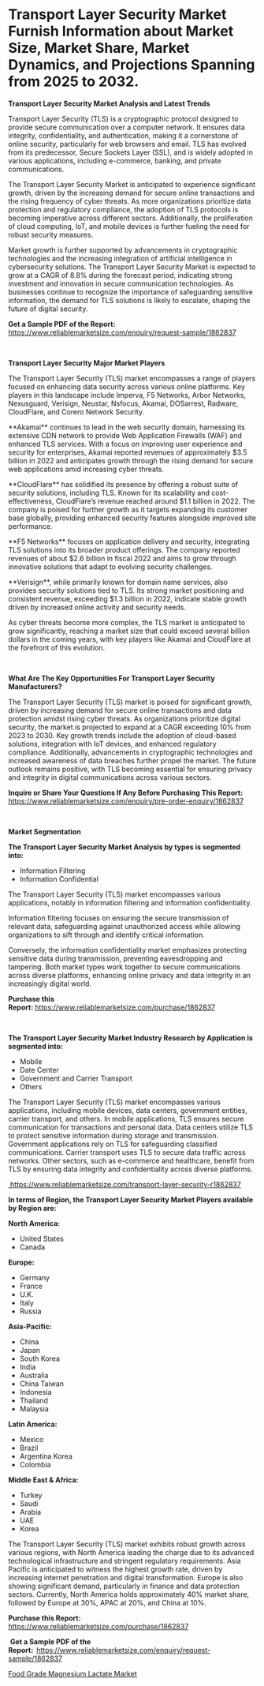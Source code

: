 <p><h1>Transport Layer Security Market Furnish Information about Market Size, Market Share, Market Dynamics, and Projections Spanning from 2025 to 2032.</h1></p><p><strong>Transport Layer Security Market Analysis and Latest Trends</strong></p>
<p><p>Transport Layer Security (TLS) is a cryptographic protocol designed to provide secure communication over a computer network. It ensures data integrity, confidentiality, and authentication, making it a cornerstone of online security, particularly for web browsers and email. TLS has evolved from its predecessor, Secure Sockets Layer (SSL), and is widely adopted in various applications, including e-commerce, banking, and private communications.</p><p>The Transport Layer Security Market is anticipated to experience significant growth, driven by the increasing demand for secure online transactions and the rising frequency of cyber threats. As more organizations prioritize data protection and regulatory compliance, the adoption of TLS protocols is becoming imperative across different sectors. Additionally, the proliferation of cloud computing, IoT, and mobile devices is further fueling the need for robust security measures.</p><p>Market growth is further supported by advancements in cryptographic technologies and the increasing integration of artificial intelligence in cybersecurity solutions. The Transport Layer Security Market is expected to grow at a CAGR of 8.8% during the forecast period, indicating strong investment and innovation in secure communication technologies. As businesses continue to recognize the importance of safeguarding sensitive information, the demand for TLS solutions is likely to escalate, shaping the future of digital security.</p></p>
<p><strong>Get a Sample PDF of the Report:&nbsp;</strong> <a href="https://www.reliablemarketsize.com/enquiry/request-sample/1862837?utm_campaign=2269&utm_medium=2&utm_source=Github&utm_content=ia&utm_term=15022025&utm_id=transport-layer-security">https://www.reliablemarketsize.com/enquiry/request-sample/1862837</a></p>
<p>&nbsp;</p>
<p><strong>Transport Layer Security Major Market Players</strong></p>
<p><p>The Transport Layer Security (TLS) market encompasses a range of players focused on enhancing data security across various online platforms. Key players in this landscape include Imperva, F5 Networks, Arbor Networks, Nexusguard, Verisign, Neustar, Nsfocus, Akamai, DOSarrest, Radware, CloudFlare, and Corero Network Security.</p><p>**Akamai** continues to lead in the web security domain, harnessing its extensive CDN network to provide Web Application Firewalls (WAF) and enhanced TLS services. With a focus on improving user experience and security for enterprises, Akamai reported revenues of approximately $3.5 billion in 2022 and anticipates growth through the rising demand for secure web applications amid increasing cyber threats.</p><p>**CloudFlare** has solidified its presence by offering a robust suite of security solutions, including TLS. Known for its scalability and cost-effectiveness, CloudFlare’s revenue reached around $1.1 billion in 2022. The company is poised for further growth as it targets expanding its customer base globally, providing enhanced security features alongside improved site performance.</p><p>**F5 Networks** focuses on application delivery and security, integrating TLS solutions into its broader product offerings. The company reported revenues of about $2.6 billion in fiscal 2022 and aims to grow through innovative solutions that adapt to evolving security challenges.</p><p>**Verisign**, while primarily known for domain name services, also provides security solutions tied to TLS. Its strong market positioning and consistent revenue, exceeding $1.3 billion in 2022, indicate stable growth driven by increased online activity and security needs.</p><p>As cyber threats become more complex, the TLS market is anticipated to grow significantly, reaching a market size that could exceed several billion dollars in the coming years, with key players like Akamai and CloudFlare at the forefront of this evolution.</p></p>
<p>&nbsp;</p>
<p><strong>What Are The Key Opportunities For Transport Layer Security Manufacturers?</strong></p>
<p><p>The Transport Layer Security (TLS) market is poised for significant growth, driven by increasing demand for secure online transactions and data protection amidst rising cyber threats. As organizations prioritize digital security, the market is projected to expand at a CAGR exceeding 10% from 2023 to 2030. Key growth trends include the adoption of cloud-based solutions, integration with IoT devices, and enhanced regulatory compliance. Additionally, advancements in cryptographic technologies and increased awareness of data breaches further propel the market. The future outlook remains positive, with TLS becoming essential for ensuring privacy and integrity in digital communications across various sectors.</p></p>
<p><strong>Inquire or Share Your Questions If Any Before Purchasing This Report:</strong> <a href="https://www.reliablemarketsize.com/enquiry/pre-order-enquiry/1862837?utm_campaign=2269&utm_medium=2&utm_source=Github&utm_content=ia&utm_term=15022025&utm_id=transport-layer-security">https://www.reliablemarketsize.com/enquiry/pre-order-enquiry/1862837</a></p>
<p>&nbsp;</p>
<p><strong>Market Segmentation</strong></p>
<p><strong>The Transport Layer Security Market Analysis by types is segmented into:</strong></p>
<p><ul><li>Information Filtering</li><li>Information Confidential</li></ul></p>
<p><p>The Transport Layer Security (TLS) market encompasses various applications, notably in information filtering and information confidentiality. </p><p>Information filtering focuses on ensuring the secure transmission of relevant data, safeguarding against unauthorized access while allowing organizations to sift through and identify critical information. </p><p>Conversely, the information confidentiality market emphasizes protecting sensitive data during transmission, preventing eavesdropping and tampering. Both market types work together to secure communications across diverse platforms, enhancing online privacy and data integrity in an increasingly digital world.</p></p>
<p><strong>Purchase this Report:&nbsp;</strong><a href="https://www.reliablemarketsize.com/purchase/1862837?utm_campaign=2269&utm_medium=2&utm_source=Github&utm_content=ia&utm_term=15022025&utm_id=transport-layer-security">https://www.reliablemarketsize.com/purchase/1862837</a></p>
<p>&nbsp;</p>
<p><strong>The Transport Layer Security Market Industry Research by Application is segmented into:</strong></p>
<p><ul><li>Mobile</li><li>Date Center</li><li>Government and Carrier Transport</li><li>Others</li></ul></p>
<p><p>The Transport Layer Security (TLS) market encompasses various applications, including mobile devices, data centers, government entities, carrier transport, and others. In mobile applications, TLS ensures secure communication for transactions and personal data. Data centers utilize TLS to protect sensitive information during storage and transmission. Government applications rely on TLS for safeguarding classified communications. Carrier transport uses TLS to secure data traffic across networks. Other sectors, such as e-commerce and healthcare, benefit from TLS by ensuring data integrity and confidentiality across diverse platforms.</p></p>
<p><a href="https://www.reliablemarketsize.com/transport-layer-security-r1862837?utm_campaign=2269&utm_medium=2&utm_source=Github&utm_content=ia&utm_term=15022025&utm_id=transport-layer-security">&nbsp;https://www.reliablemarketsize.com/transport-layer-security-r1862837</a></p>
<p><strong>In terms of Region, the Transport Layer Security Market Players available by Region are:</strong></p>
<p>
    <p> <strong> North America: </strong>
        <ul>
            <li>United States</li>
            <li>Canada</li>
        </ul>
        </p> 
    <p> <strong> Europe: </strong>
        <ul>
            <li>Germany</li>
            <li>France</li>
            <li>U.K.</li>
            <li>Italy</li>
            <li>Russia</li>
        </ul>
        </p> 
    <p> <strong> Asia-Pacific: </strong>
        <ul>
            <li>China</li>
            <li>Japan</li>
            <li>South Korea</li>
            <li>India</li>
            <li>Australia</li>
            <li>China Taiwan</li>
            <li>Indonesia</li>
            <li>Thailand</li>
            <li>Malaysia</li>
        </ul>
        </p> 
    <p> <strong> Latin America: </strong>
        <ul>
            <li>Mexico</li>
            <li>Brazil</li>
            <li>Argentina Korea</li>
            <li>Colombia</li>
        </ul>
        </p> 
    <p> <strong> Middle East & Africa: </strong>
        <ul>
            <li>Turkey</li>
            <li>Saudi</li>
            <li>Arabia</li>
            <li>UAE</li>
            <li>Korea</li>
        </ul>
    </p>
    </p>
<p><p>The Transport Layer Security (TLS) market exhibits robust growth across various regions, with North America leading the charge due to its advanced technological infrastructure and stringent regulatory requirements. Asia Pacific is anticipated to witness the highest growth rate, driven by increasing internet penetration and digital transformation. Europe is also showing significant demand, particularly in finance and data protection sectors. Currently, North America holds approximately 40% market share, followed by Europe at 30%, APAC at 20%, and China at 10%.</p></p>
<p><strong>Purchase this Report: </strong><a href="https://www.reliablemarketsize.com/purchase/1862837?utm_campaign=2269&utm_medium=2&utm_source=Github&utm_content=ia&utm_term=15022025&utm_id=transport-layer-security">https://www.reliablemarketsize.com/purchase/1862837</a></p>
<p>&nbsp;<strong>Get a Sample PDF of the Report:&nbsp;&nbsp;</strong><a href="https://www.reliablemarketsize.com/enquiry/request-sample/1862837?utm_campaign=2269&utm_medium=2&utm_source=Github&utm_content=ia&utm_term=15022025&utm_id=transport-layer-security">https://www.reliablemarketsize.com/enquiry/request-sample/1862837</a></p>
<p><strong></strong></p>
<p><p><a href="https://github.com/skerretflossie9297/Market-Research-Report-List-1/blob/main/food-grade-magnesium-lactate-market.md?utm_campaign=2269&utm_medium=2&utm_source=Github&utm_content=ia&utm_term=15022025&utm_id=transport-layer-security">Food Grade Magnesium Lactate Market</a></p></p>